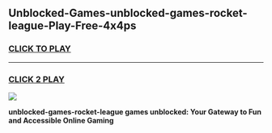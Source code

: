 
## Unblocked-Games-unblocked-games-rocket-league-Play-Free-4x4ps
<h3>
<a href="https://premium76.site?title=unblocked-games-rocket-league&ref=18A1">CLICK TO PLAY</a></h3>
<hr>

<h3>
<a href="https://premium76.site?title=unblocked-games-rocket-league&ref=18A1">CLICK 2 PLAY</a>
  
</h3>

<a href="https://premium76.site?title=unblocked-games-rocket-league&ref=18A1"><img src="https://clearcache.store/games.png"></a>


**unblocked-games-rocket-league games unblocked: Your Gateway to Fun and Accessible Online Gaming**
